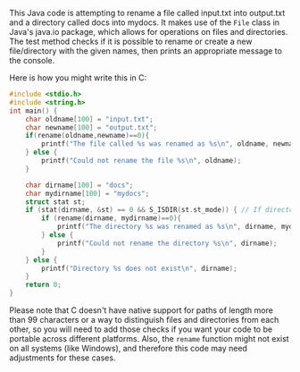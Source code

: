 This Java code is attempting to rename a file called input.txt into output.txt and a directory called docs into mydocs. It makes use of the `File` class in Java's java.io package, which allows for operations on files and directories. The test method checks if it is possible to rename or create a new file/directory with the given names, then prints an appropriate message to the console.

Here is how you might write this in C:

```c
#include <stdio.h>
#include <string.h>
int main() {
    char oldname[100] = "input.txt";
    char newname[100] = "output.txt";
    if(rename(oldname,newname)==0){
        printf("The file called %s was renamed as %s\n", oldname, newname);
    } else {
        printf("Could not rename the file %s\n", oldname);
    }

    char dirname[100] = "docs";
    char mydirname[100] = "mydocs";
    struct stat st;
    if (stat(dirname, &st) == 0 && S_ISDIR(st.st_mode)) { // If directory exists and is a directory
        if (rename(dirname, mydirname)==0){
            printf("The directory %s was renamed as %s\n", dirname, mydirname);
        } else {
            printf("Could not rename the directory %s\n", dirname);
        }
    } else {
        printf("Directory %s does not exist\n", dirname);
    }
    return 0;
}
```

Please note that C doesn't have native support for paths of length more than 99 characters or a way to distinguish files and directories from each other, so you will need to add those checks if you want your code to be portable across different platforms. Also, the `rename` function might not exist on all systems (like Windows), and therefore this code may need adjustments for these cases.
